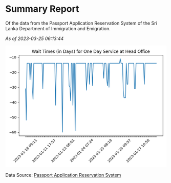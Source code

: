# Summary Report

Of the data from the Passport Application Reservation System of the Sri Lanka Department of Immigration and Emigration.

*As of 2023-03-25 06:13:44*

![Wait Time Chart](summary.wait_time_chart.png)

Data Source: [Passport Application Reservation System](https://eservices.immigration.gov.lk:8443/appointment/pages/reservationApplication.xhtml)